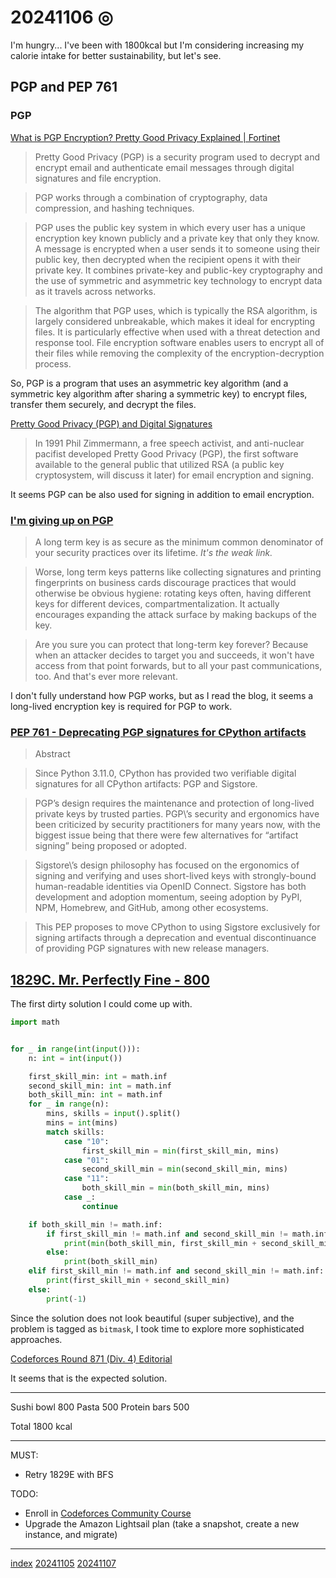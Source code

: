 <head><meta name="viewport" content="width=device-width, initial-scale=1.0, user-scalable=yes" /><meta charset="UTF-8"></head>

# 20241106 ◎

I\'m hungry... I\'ve been with 1800kcal but I\'m considering increasing my calorie intake for better sustainability, but let\'s see.

## PGP and PEP 761

### PGP

[What is PGP Encryption? Pretty Good Privacy Explained | Fortinet](https://www.fortinet.com/resources/cyberglossary/pgp-encryption)

> Pretty Good Privacy (PGP) is a security program used to decrypt and encrypt email and authenticate email messages through digital signatures and file encryption. 

> PGP works through a combination of cryptography, data compression, and hashing techniques.

> PGP uses the public key system in which every user has a unique encryption key known publicly and a private key that only they know. A message is encrypted when a user sends it to someone using their public key, then decrypted when the recipient opens it with their private key. It combines private-key and public-key cryptography and the use of symmetric and asymmetric key technology to encrypt data as it travels across networks.

> The algorithm that PGP uses, which is typically the RSA algorithm, is largely considered unbreakable, which makes it ideal for encrypting files. It is particularly effective when used with a threat detection and response tool. File encryption software enables users to encrypt all of their files while removing the complexity of the encryption-decryption process.

So, PGP is a program that uses an asymmetric key algorithm (and a symmetric key algorithm after sharing a symmetric key) to encrypt files, transfer them securely, and decrypt the files.

[Pretty Good Privacy (PGP) and Digital Signatures](https://www.linuxjournal.com/content/pretty-good-privacy-pgp-and-digital-signatures)

> In 1991 Phil Zimmermann, a free speech activist, and anti-nuclear pacifist developed Pretty Good Privacy (PGP), the first software available to the general public that utilized RSA (a public key cryptosystem, will discuss it later) for email encryption and signing.

It seems PGP can be also used for signing in addition to email encryption.

### [I'm giving up on PGP](https://words.filippo.io/giving-up-on-long-term-pgp/)

> A long term key is as secure as the minimum common denominator of your security practices over its lifetime. *It's the weak link.*

> Worse, long term keys patterns like collecting signatures and printing fingerprints on business cards discourage practices that would otherwise be obvious hygiene: rotating keys often, having different keys for different devices, compartmentalization. It actually encourages expanding the attack surface by making backups of the key.

> Are you sure you can protect that long-term key forever? Because when an attacker decides to target you and succeeds, it won't have access from that point forwards, but to all your past communications, too. And that's ever more relevant.

I don't fully understand how PGP works, but as I read the blog, it seems a long-lived encryption key is required for PGP to work.

### [PEP 761 - Deprecating PGP signatures for CPython artifacts](https://peps.python.org/pep-0761/)

> Abstract

> Since Python 3.11.0, CPython has provided two verifiable digital signatures for all CPython artifacts: PGP and Sigstore.

> PGP’s design requires the maintenance and protection of long-lived private keys by trusted parties. PGP\’s security and ergonomics have been criticized by security practitioners for many years now, with the biggest issue being that there were few alternatives for “artifact signing” being proposed or adopted.

> Sigstore\’s design philosophy has focused on the ergonomics of signing and verifying and uses short-lived keys with strongly-bound human-readable identities via OpenID Connect. Sigstore has both development and adoption momentum, seeing adoption by PyPI, NPM, Homebrew, and GitHub, among other ecosystems.

> This PEP proposes to move CPython to using Sigstore exclusively for signing artifacts through a deprecation and eventual discontinuance of providing PGP signatures with new release managers.

## [1829C. Mr. Perfectly Fine - 800](https://codeforces.com/problemset/problem/1829/C)

The first dirty solution I could come up with.

```python
import math


for _ in range(int(input())):
    n: int = int(input())

    first_skill_min: int = math.inf
    second_skill_min: int = math.inf
    both_skill_min: int = math.inf
    for _ in range(n):
        mins, skills = input().split()
        mins = int(mins)
        match skills:
            case "10":
                first_skill_min = min(first_skill_min, mins)
            case "01":
                second_skill_min = min(second_skill_min, mins)
            case "11":
                both_skill_min = min(both_skill_min, mins)
            case _:
                continue

    if both_skill_min != math.inf:
        if first_skill_min != math.inf and second_skill_min != math.inf:
            print(min(both_skill_min, first_skill_min + second_skill_min))
        else:
            print(both_skill_min)
    elif first_skill_min != math.inf and second_skill_min != math.inf:
        print(first_skill_min + second_skill_min)
    else:
        print(-1)
```

Since the solution does not look beautiful (super subjective), and the problem is tagged as `bitmask`, I took time to explore more sophisticated approaches.

[Codeforces Round 871 (Div. 4) Editorial](https://codeforces.com/blog/entry/116108)

It seems that is the expected solution.

---

Sushi bowl 800
Pasta 500
Protein bars 500

Total 1800 kcal

---

MUST:

- Retry 1829E with BFS

TODO:

- Enroll in [Codeforces Community Course](https://codeforces.com/edu/courses)
- Upgrade the Amazon Lightsail plan (take a snapshot, create a new instance, and migrate)

---

[index](../../index.html)
[20241105](20241105.html)
[20241107](20241107.html)
